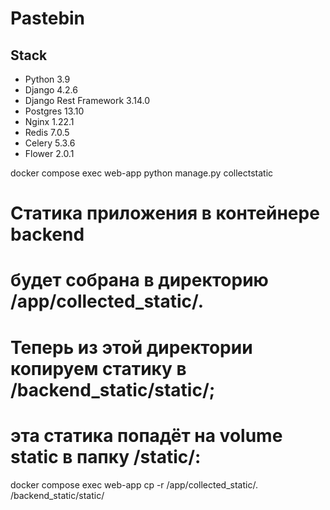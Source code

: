 # Pastebin

## Stack
- Python 3.9
- Django 4.2.6
- Django Rest Framework 3.14.0
- Postgres 13.10
- Nginx 1.22.1
- Redis 7.0.5
- Celery 5.3.6
- Flower 2.0.1


docker compose exec web-app python manage.py collectstatic
# Статика приложения в контейнере backend 
# будет собрана в директорию /app/collected_static/.

# Теперь из этой директории копируем статику в /backend_static/static/;
# эта статика попадёт на volume static в папку /static/:
docker compose exec web-app cp -r /app/collected_static/. /backend_static/static/ 